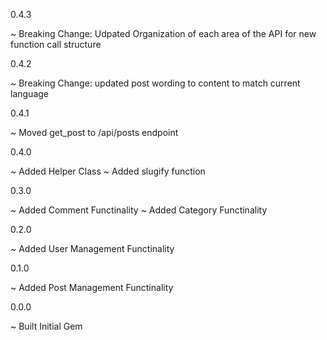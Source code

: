 0.4.3

~ Breaking Change: Udpated Organization of each area of the API for new function call structure

0.4.2

~ Breaking Change: updated post wording to content to match current language

0.4.1

~ Moved get_post to /api/posts endpoint

0.4.0

~ Added Helper Class
~ Added slugify function

0.3.0

~ Added Comment Functinality
~ Added Category Functinality

0.2.0

~ Added User Management Functinality

0.1.0

~ Added Post Management Functinality

0.0.0

~ Built Initial Gem